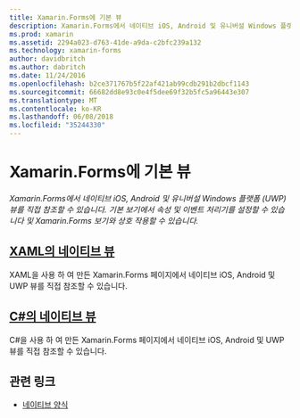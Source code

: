 ```yaml
---
title: Xamarin.Forms에 기본 뷰
description: Xamarin.Forms에서 네이티브 iOS, Android 및 유니버설 Windows 플랫폼 (UWP) 뷰를 직접 참조할 수 및 Xamarin.Forms 보기와 상호 작용할 수 있습니다.
ms.prod: xamarin
ms.assetid: 2294a023-d763-41de-a9da-c2bfc239a132
ms.technology: xamarin-forms
author: davidbritch
ms.author: dabritch
ms.date: 11/24/2016
ms.openlocfilehash: b2ce371767b5f22af421ab99cdb291b2dbcf1143
ms.sourcegitcommit: 66682dd8e93c0e4f5dee69f32b5fc5a96443e307
ms.translationtype: MT
ms.contentlocale: ko-KR
ms.lasthandoff: 06/08/2018
ms.locfileid: "35244330"
---
```

# <a name="native-views-in-xamarinforms"></a>Xamarin.Forms에 기본 뷰

_Xamarin.Forms에서 네이티브 iOS, Android 및 유니버설 Windows 플랫폼 (UWP) 뷰를 직접 참조할 수 있습니다. 기본 보기에서 속성 및 이벤트 처리기를 설정할 수 있습니다 및 Xamarin.Forms 보기와 상호 작용할 수 있습니다._

## <a name="native-views-in-xamlxamlmd"></a>[XAML의 네이티브 뷰](xaml.md)

XAML을 사용 하 여 만든 Xamarin.Forms 페이지에서 네이티브 iOS, Android 및 UWP 뷰를 직접 참조할 수 있습니다.

## <a name="native-views-in-ccodemd"></a>[C#의 네이티브 뷰](code.md)

C#을 사용 하 여 만든 Xamarin.Forms 페이지에서 네이티브 iOS, Android 및 UWP 뷰를 직접 참조할 수 있습니다.


## <a name="related-links"></a>관련 링크

- [네이티브 양식](~/xamarin-forms/platform/native-forms.md)

